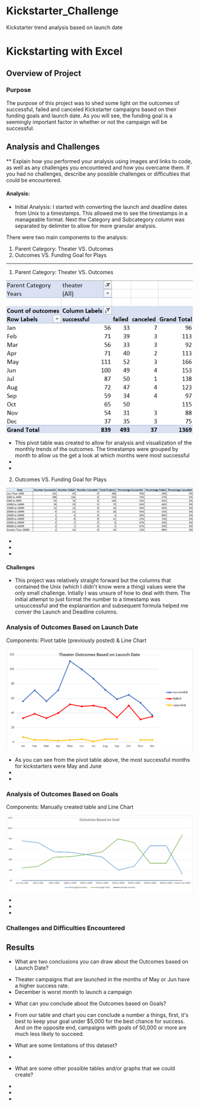 # Kickstarter_Challenge
Kickstarter trend analysis based on launch date

# Kickstarting with Excel

## Overview of Project

### Purpose
 The purpose of this project was to shed some light on the outcomes of successful, failed and canceled Kickstarter campaigns based on their funding goals and launch date. As you will see, the funding goal is a seemingly important factor in whether or not the campaign will be successful.

## Analysis and Challenges
 ** Explain how you performed your analysis using images and links to code, as well as any challenges you encountered and how you overcame them. If you had no challenges, describe any possible challenges or difficulties that could be encountered.
 #### Analysis:
 * Initial Analysis: I started with converting the launch and deadline dates from Unix to a timestamps. This allowed me to see the timestamps in a manageable format. Next the Category and Subcategory column was separated by delimiter to allow for more granular analysis.
 
 There were two main components to the analysis:
 1. Parent Category: Theater VS. Outcomes
 2. Outcomes VS. Funding Goal for Plays
 ---
 
 1. Parent Category: Theater VS. Outcomes
 
 ![Outcomes by Launch Date](https://github.com/Deelacole2/Kickstarter_Challenge/blob/main/Resources/LaunchDatebyOutcome.Pivot.png)
 
 * This pivot table was created to allow for analysis and visualization of the monthly trends of the outcomes. The timestamps were grouped by month to allow us the get a look at which months were most successful 
 *
 *
 
 2. Outcomes VS. Funding Goal for Plays

![Outcomes vs. Funding Goals](https://github.com/Deelacole2/Kickstarter_Challenge/blob/main/Resources/Outcomes.Goals.Table.png)

*
*
*

 #### Challenges
 
 * This project was relatively straight forward but the columns that contained the Unix (which I didn't know were a thing) values were the only small challenge. Intially I was unsure of how to deal with them. The initial attempt to just format the number to a timestamp was unsuccessful and the explanantion and subsequent formula helped me conver the Launch and Deadline columns.


### Analysis of Outcomes Based on Launch Date

Components: Pivot table (previously posted) & Line Chart

![Theater Outcomes Based on Launch Date](https://github.com/Deelacole2/Kickstarter_Challenge/blob/main/Resources/Theater_Outcomes_vs_Launch.png)

* As you can see from the pivot table above, the most successful months for kickstarters were May and June
*
*

### Analysis of Outcomes Based on Goals

Components: Manually created table and Line Chart

![Funding Goal Vs. Outcome for Plays](https://github.com/Deelacole2/Kickstarter_Challenge/blob/main/Resources/Outcomes_vs_Goals.png)

*
*
*

### Challenges and Difficulties Encountered

## Results

- What are two conclusions you can draw about the Outcomes based on Launch Date?
* Theater campaigns that are launched in the months of May or Jun have a higher success rate.
* December is worst month to launch a campaign

- What can you conclude about the Outcomes based on Goals?
* From our table and chart you can conclude a number a things, first, it's best to keep your goal under $5,000 for the best chance for success. And on the opposite end, campaigns with goals of 50,000 or more are much less likely to succeed.

- What are some limitations of this dataset?
*

- What are some other possible tables and/or graphs that we could create?
*
*
*
